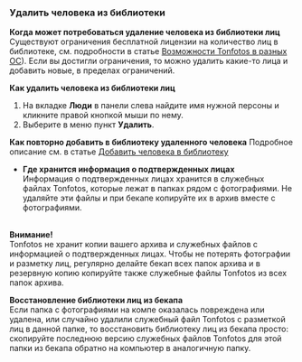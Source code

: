 ### Удалить человека из библиотеки

**Когда может потребоваться удаление человека из библиотеки лиц**
Существуют ограничения бесплатной лицензии на количество лиц в библиотеке, см. подробности в статье [Возможности Tonfotos в разных ОС](feaches.md)). Если вы достигли ограничения, то можно удалить какие-то лица и добавить новые, в пределах ограничений.

**Как удалить человека из библиотеки лиц**
1. На вкладке **Люди** в панели слева найдите имя нужной персоны и кликните правой кнопкой мыши по нему.
2. Выберите в меню пункт **Удалить**.

**Как повторно добавить в библиотеку удаленного человека**
Подробное описание см. в статье [Добавить человека в библиотеку](add_person.md)

- **Где хранится информация о подтвержденных лицах**
<br>Информация о подтвержденных лицах хранится в служебных файлах Tonfotos, которые лежат в папках рядом с фотографиями. Не удаляйте эти файлы и при бекапе копируйте их в архив вместе с фотографиями.

<br>**Внимание!**
<br>Tonfotos не хранит копии вашего архива и служебных файлов с информацией о подтвержденных лицах. Чтобы не потерять фотографии и разметку лиц, регулярно делайте бекап всех папок архива и в резервную копию копируйте также служебные файлы Tonfotos из всех папок архива. 

**Восстановление библиотеки лиц из бекапа**
<br>Если папка с фотографиями на компе оказалась повреждена или удалена, или случайно удалили служебный файл Tonfotos с разметкой лиц в данной папке, то восстановить библиотеку лиц из бекапа просто: скопируйте последнюю версию служебных файлов Tonfotos для этой папки из бекапа обратно на компьютер в аналогичную папку.